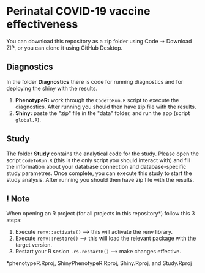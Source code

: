 # Perinatal COVID-19 vaccine effectiveness
You can download this repository as a zip folder using Code -> Download ZIP, or you can clone it using GitHub Desktop.
## Diagnostics
In the folder **Diagnostics** there is code for running diagnostics and for deploying the shiny with the results.
1) **PhenotypeR:** work through the `CodeToRun.R` script to execute the diagnostics. After running you should then have zip file with the results.
2) **Shiny:** paste the "zip" file in the "data" folder, and run the app (script `global.R`).

## Study
The folder **Study** contains the analytical code for the study. Please open the script `CodeToRun.R` (this is the only script you should interact with) and fill the information about your database connection and database-specific study parametres. Once complete, you can execute this study to start the study analysis. After running you should then have zip file with the results.

## ! Note
When opening an R project (for all projects in this repository*) follow this 3 steps:
1. Execute `renv::activate()` --> this will activate the renv library.
2. Execute `renv::restore()` --> this will load the relevant package with the target version.
3. Restart your R sesion `.rs.restartR()` --> make changes effective.

*phenotypeR.Rproj, ShinyPhenotypeR.Rproj, Shiny.Rproj, and Study.Rproj
